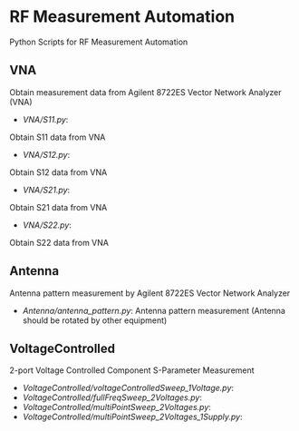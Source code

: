 # RF Measurement Automation
Python Scripts for RF Measurement Automation

## VNA
Obtain measurement data from Agilent 8722ES Vector Network Analyzer (VNA)
- *VNA/S11.py*:

Obtain S11 data from VNA
- *VNA/S12.py*:

Obtain S12 data from VNA
- *VNA/S21.py*:

Obtain S21 data from VNA
- *VNA/S22.py*:

Obtain S22 data from VNA

## Antenna
Antenna pattern measurement by Agilent 8722ES Vector Network Analyzer
- *Antenna/antenna_pattern.py*:
Antenna pattern measurement (Antenna should be rotated by other equipment)

## VoltageControlled
2-port Voltage Controlled Component S-Parameter Measurement
- *VoltageControlled/voltageControlledSweep_1Voltage.py*:
- *VoltageControlled/fullFreqSweep_2Voltages.py*:
- *VoltageControlled/multiPointSweep_2Voltages.py*:
- *VoltageControlled/multiPointSweep_2Voltages_1Supply.py*:
